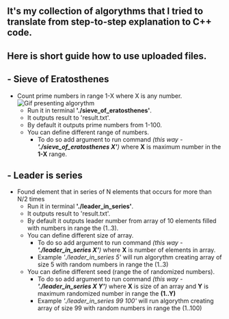 ## It's my collection of algorythms that I tried to translate from step-to-step explanation to C++ code.
## Here is short guide how to use uploaded files.

## -  Sieve of Eratosthenes ##
- Count prime numbers in range 1-X where X is any number.
![Gif presenting algorythm](http://upload.wikimedia.org/wikipedia/commons/b/b9/Sieve_of_Eratosthenes_animation.gif "Sieve of Eratosthenes in GIF")
    - Run it in terminal **'./sieve_of_eratosthenes'**.
    - It outputs result to 'result.txt'. 
    - By default it outputs prime numbers from 1-100.
    - You can define different range of numbers. 
        - To do so add argument to run command *(this way - **'./sieve_of_eratosthenes X'**)* where **X** is maximum number in the **1-X** range.

## - Leader is series ##
- Found element that in series of N elements that occurs for more than N/2 times
	- Run it in terminal **'./leader_in_series'**.
    - It outputs result to 'result.txt'. 
    - By default it outputs leader number from array of 10 elements filled with numbers in range the (1..3).
    - You can define different size of array. 
        - To do so add argument to run command *(this way - **'./leader_in_series X'**)* where **X** is number of elements in array.
        - Example *'./leader_in_series 5'* will run algorythm creating array of size 5 with random numbers in range the (1..3)
    - You can define different seed (range the of randomized numbers).
        - To do so add argument to run command *(this way - **'./leader_in_series X Y'**)* where **X** is size of an array and **Y** is maximum randomized number in range the **(1..Y)**
        - Example *'./leader_in_series 99 100'* will run algorythm creating array of size 99 with random numbers in range the (1..100)
